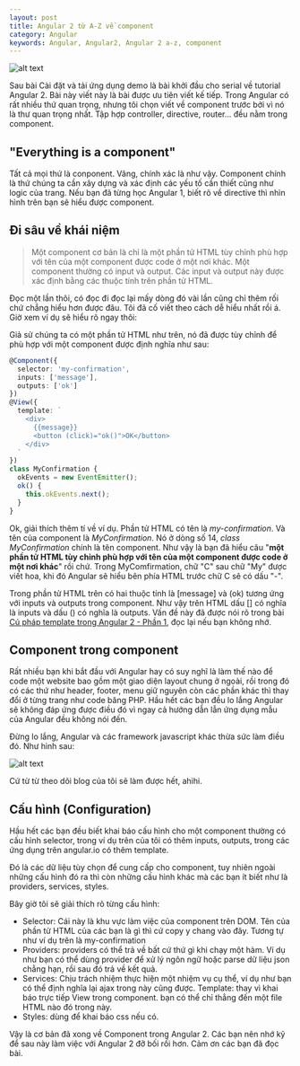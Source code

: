 ```yaml
---
layout: post
title: Angular 2 từ A-Z về component
category: Angular
keywords: Angular, Angular2, Angular 2 a-z, component    
---
```


![alt text](https://3.bp.blogspot.com/-dZE73m_xDmA/WFLYByetysI/AAAAAAAABjU/mHeO_K22Va02O3IFXP-OtmgOEfW3DderQCLcB/s640/angular_1_component_approximation.png "Angular 2 từ A-Z về component")

Sau bài Cài đặt và tải ứng dụng demo là bài khởi đầu cho serial về tutorial Angular 2. Bài này viết này là bài được ưu tiên viết kế tiếp. Trong Angular có rất nhiều thứ quan trọng, nhưng tôi chọn viết về component trước bởi vì nó là thư quan trọng nhất. Tập hợp controller, directive, router... đều nằm trong component.

## "Everything is a component"

Tất cả mọi thứ là conponent. Vâng, chính xác là như vậy. Component chính là thứ chúng ta cần xây dựng và xác định các yếu tố cần thiết cũng như logic của trang. Nếu bạn đã từng học Angular 1, biết rõ về directive thì nhìn hình trên bạn sẽ hiểu được component.

## Đi sâu về khái niệm

> Một component cơ bản là chỉ là một phần tử HTML tùy chỉnh phù hợp với tên của một component được code ở một nơi khác. Một component thường có input và output. Các input và output này được xác định bằng các thuộc tính trên phần tử HTML.

Đọc một lần thôi, có đọc đi đọc lại mấy dòng đó vài lần cũng chỉ thêm rối chứ chẳng hiểu hơn được đâu. Tôi đã cố viết theo cách dễ hiểu nhất rồi á. Giờ xem ví dụ sẽ hiểu rõ ngay thôi:

<dl>
	<my-confirmation [message]="'Launch missiles?'" (ok)="launchMissiles()"></my-confirmation>
</dl>

Giả sử chúng ta có một phần tử HTML như trên, nó đã được tùy chỉnh để phù hợp với một component được định nghĩa như sau:

```typescript
@Component({
  selector: 'my-confirmation',
  inputs: ['message'],
  outputs: ['ok']
})
@View({
  template: `
    <div>
      {{message}}
      <button (click)="ok()">OK</button>
    </div>
  `
})
class MyConfirmation {
  okEvents = new EventEmitter();
  ok() {
    this.okEvents.next();
  }
}
```

Ok, giải thích thêm tí về ví dụ. Phần tử HTML có tên là *my-confirmation*. Và tên của component là *MyConfirmation*. Nó ở dòng số 14, *class MyConfirmation* chính là tên component. Như vậy là bạn đã hiểu câu "**một phần tử HTML tùy chỉnh phù hợp với tên của một component được code ở một nơi khác**" rồi chứ. Trong MyComfirmation, chữ "C" sau chữ "My" được viết hoa, khi đó Angular sẽ hiểu bên phía HTML trước chữ C sẽ có dấu "-".

Trong phần tử HTML trên có hai thuộc tính là [message] và (ok) tương ứng với inputs và outputs trong component. Như vậy trên HTML dấu [] có nghĩa là inputs và dấu () có nghĩa là outputs. Vấn đề này đã được nói rõ trong bài [Cú pháp template trong Angular 2 - Phần 1](http://www.peamon.com/2016/12/cu-phap-template-trong-angular-2-phan-1.html), đọc lại nếu bạn không nhớ.

## Component trong component

Rất nhiều bạn khi bắt đầu với Angular hay có suy nghĩ là làm thế nào để code một website bao gồm một giao diện layout chung ở ngoài, rồi trong đó có các thứ như header, footer, menu giữ nguyên còn các phần khác thì thay đổi ở từng trang như code băng PHP. Hầu hết các bạn đều lo lắng Angular sẽ không đáp ứng được điều đó vì ngay cả hướng dẫn lẫn ứng dụng mẫu của Angular đều không nói đến.

Đừng lo lắng, Angular và các framework javascript khác thừa sức làm điều đó. Như hình sau:

![alt text](https://3.bp.blogspot.com/-2BXMmT6Mp_0/WFLkwB-cEsI/AAAAAAAABjs/akQ5I44GnJs4eHLC1RuTRziZ1kvnf_GwgCLcB/s400/component%2Bin%2Bcomponent.jpg "Component trong component")

Cứ từ từ theo dõi blog của tôi sẽ làm được hết, ahihi.

## Cấu hình (Configuration)

Hầu hết các bạn đều biết khai báo cấu hình cho một component thường có cấu hình selector, trong ví dụ trên của tôi có thêm inputs, outputs, trong các ứng dụng trên angular.io có thêm template.

Đó là các dữ liệu tùy chọn để cung cấp cho component, tuy nhiên ngoài những cấu hình đó ra thì còn những cấu hình khác mà các bạn ít biết như là providers, services, styles. 

Bây giờ tôi sẽ giải thích rõ từng cấu hình:
- Selector: Cái này là khu vực làm việc của component trên DOM. Tên của phần tử HTML của các bạn là gì thì cứ copy y chang vào đây. Tương tự như ví dụ trên là my-confirmation
- Providers: providers có thể trả về bất cứ thứ gì khi chạy một hàm. Ví dụ như bạn có thể dùng provider để xử lý ngôn ngữ hoặc parse dữ liệu json chẳng hạn, rồi sau đó trả về kết quả.
- Services: Chịu trách nhiệm thực hiện một nhiệm vụ cụ thể, ví dụ như bạn có thể định nghĩa lại ajax trong này cũng được.
Template: thay vì khai báo trực tiếp View trong component. bạn có thể chỉ thẳng đến một file HTML nào đó trong này.
- Styles: dùng để khai báo css nếu có.

Vậy là cơ bản đã xong về Component trong Angular 2. Các bạn nên nhớ kỹ để sau này làm việc với Angular 2 đỡ bối rối hơn. Cảm ơn các bạn đã đọc bài.
